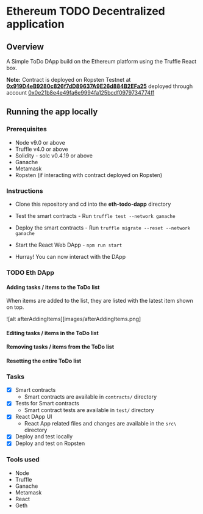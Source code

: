 # Ethereum TODO Decentralized application

## Overview
A Simple ToDo DApp build on the Ethereum platform using the Truffle React box.

**Note:** Contract is deployed on Ropsten Testnet at **[0x919D4eB9280c826f7dD89637A9E26d884B2EFa25](https://ropsten.etherscan.io/address/0x919d4eb9280c826f7dd89637a9e26d884b2efa25)** deployed through account [0x0e21b8e4e49fa6e9994fa125bcdf0979734774ff](https://ropsten.etherscan.io/address/0x0e21b8e4e49fa6e9994fa125bcdf0979734774ff)

## Running the app locally

### Prerequisites

* Node v9.0 or above
* Truffle v4.0 or above
* Solidity - solc v0.4.19 or above
* Ganache
* Metamask
* Ropsten (if interacting with contract deployed on Ropsten)

### Instructions

* Clone this repository and cd into the **eth-todo-dapp** directory

* Test the smart contracts - Run `truffle test --network ganache`

* Deploy the smart contracts - Run `truffle migrate --reset --network ganache`

* Start the React Web DApp - `npm run start`

* Hurray! You can now interact with the DApp

### TODO Eth DApp

#### Adding tasks / items to the ToDo list
When items are added to the list, they are listed with the latest item shown on top.

![alt afterAddingItems][images/afterAddingItems.png]


#### Editing tasks / items in the ToDo list

#### Removing tasks / items from the ToDo list

#### Resetting the entire ToDo list


### Tasks
* [x] Smart contracts
    * Smart contracts are available in `contracts/` directory
* [x] Tests for Smart contracts
    * Smart contract tests are available in `test/` directory
* [x] React DApp UI
    * React App related files and changes are available in the `src\` directory
* [x] Deploy and test locally
* [x] Deploy and test on Ropsten

### Tools used
* Node
* Truffle
* Ganache
* Metamask
* React
* Geth
